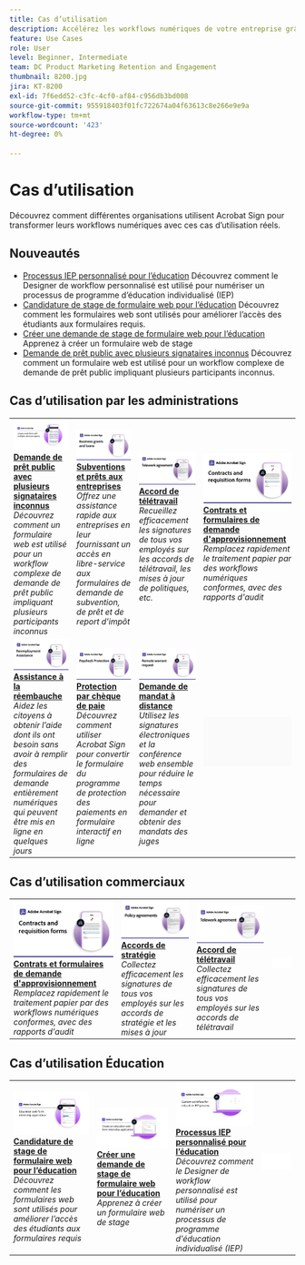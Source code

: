 ```yaml
---
title: Cas d’utilisation
description: Accélérez les workflows numériques de votre entreprise grâce à ces exemples de signature électronique commerciale et pour les administrations
feature: Use Cases
role: User
level: Beginner, Intermediate
team: DC Product Marketing Retention and Engagement
thumbnail: 8200.jpg
jira: KT-8200
exl-id: 7f6edd52-c3fc-4cf0-af84-c956db3bd008
source-git-commit: 955918403f01fc722674a04f63613c8e266e9e9a
workflow-type: tm+mt
source-wordcount: '423'
ht-degree: 0%

---
```


# Cas d’utilisation

Découvrez comment différentes organisations utilisent Acrobat Sign pour transformer leurs workflows numériques avec ces cas d’utilisation réels.

## Nouveautés

* [Processus IEP personnalisé pour l’éducation](usecase-edu-iep.md)
Découvrez comment le Designer de workflow personnalisé est utilisé pour numériser un processus de programme d’éducation individualisé (IEP)
* [Candidature de stage de formulaire web pour l’éducation](usecase-edu-intern.md)
Découvrez comment les formulaires web sont utilisés pour améliorer l’accès des étudiants aux formulaires requis.
* [Créer une demande de stage de formulaire web pour l’éducation](usecase-edu-intern-create.md)
Apprenez à créer un formulaire web de stage
* [Demande de prêt public avec plusieurs signataires inconnus](webform-multiple-signers.md)
Découvrez comment un formulaire web est utilisé pour un workflow complexe de demande de prêt public impliquant plusieurs participants inconnus.

## Cas d’utilisation par les administrations

<table style="table-layout:fixed">
<tr>
  <td>
    <a href="webform-multiple-signers.md">
      <img alt="Demande de prêt public avec plusieurs signataires inconnus" src="../assets/Web-form-unknown.png" />
    </a>
    <div>
    <a href="webform-multiple-signers.md"><strong>Demande de prêt public avec plusieurs signataires inconnus</strong></a>
    </div>
    <em>Découvrez comment un formulaire web est utilisé pour un workflow complexe de demande de prêt public impliquant plusieurs participants inconnus</em>
    <br>
  </td> 
  <td>
    <a href="usecasegovgrants.md">
      <img alt="Subventions et prêts aux entreprises" src="../assets/UC_Business.png" />
    </a>
    <div>
    <a href="usecasegovgrants.md"><strong>Subventions et prêts aux entreprises</strong></a>
    </div>
    <em>Offrez une assistance rapide aux entreprises en leur fournissant un accès en libre-service aux formulaires de demande de subvention, de prêt et de report d'impôt</em>
    <br>
  </td> 
  <td>
    <a href="usecasegovtelework.md">
      <img alt="Contrat de télétravail" src="../assets/UC_MegasignR.png" />
    </a>
    <div>
    <a href="usecasegovtelework.md"><strong>Accord de télétravail</strong></a>
    </div>
    <em>Recueillez efficacement les signatures de tous vos employés sur les accords de télétravail, les mises à jour de politiques, etc.</em>
    <br>
  </td>
  <td>
    <a href="usecasegovcontracts.md">
      <img alt="Contrats et formulaires de demande d&apos;approvisionnement" src="../assets/UC_WorkflowR.png" />
    </a>
    <div>
    <a href="usecasegovcontracts.md"><strong>Contrats et formulaires de demande d'approvisionnement</strong></a>
    </div>
    <em>Remplacez rapidement le traitement papier par des workflows numériques conformes, avec des rapports d'audit</em>
    <br>
  </td>
</tr>
<tr>
 <td>
    <a href="usecasegovreemployment.md">
      <img alt="Aide Au Réemploi" src="../assets/UC_WebformsR.png" />
    </a>
    <div>
    <a href="usecasegovreemployment.md"><strong>Assistance à la réembauche</strong></a>
    </div>
    <em>Aidez les citoyens à obtenir l’aide dont ils ont besoin sans avoir à remplir des formulaires de demande entièrement numériques qui peuvent être mis en ligne en quelques jours</em>
    <br>
  </td>
  <td>
    <a href="usecasegovpaycheck.md">
      <img alt="Protection de la paie" src="../assets/UC_PaycheckProtectionR.png" />
    </a>
    <div>
    <a href="usecasegovpaycheck.md"><strong>Protection par chèque de paie</strong></a>
    </div>
    <em>Découvrez comment utiliser Acrobat Sign pour convertir le formulaire du programme de protection des paiements en formulaire interactif en ligne</em>
    <br>
  </td>
  <td>
    <a href="usecasegovremote.md">
      <img alt="Demande de mandat à distance" src="../assets/UC_Remote_WarrantR.png" />
    </a>
    <div>
    <a href="usecasegovremote.md"><strong>Demande de mandat à distance</strong></a>
    </div>
    <em>Utilisez les signatures électroniques et la conférence web ensemble pour réduire le temps nécessaire pour demander et obtenir des mandats des juges</em>
    <br>
  </td>
  <td>
    <img alt="Espaceur" src="../assets/Grayspacer.png" />
    <div>
    <br>
  </td>
</tr>
</table>

## Cas d’utilisation commerciaux

<table style="table-layout:fixed">
<tr>
  <td>
    <a href="usecasecomcontracts.md">
      <img alt="Contrats et formulaires de demande d&apos;approvisionnement" src="../assets/UC_WorkflowR.png" />
    </a>
    <div>
    <a href="usecasecomcontracts.md"><strong>Contrats et formulaires de demande d'approvisionnement</strong></a>
    </div>
    <em>Remplacez rapidement le traitement papier par des workflows numériques conformes, avec des rapports d'audit</em>
    <br>
  </td> 
  <td>
    <a href="usecasecompolicy.md">
      <img alt="Accords de stratégie" src="../assets/UC_Policy.png" />
    </a>
    <div>
    <a href="usecasecompolicy.md"><strong>Accords de stratégie</strong></a>
    </div>
    <em>Collectez efficacement les signatures de tous vos employés sur les accords de stratégie et les mises à jour</em>
    <br>
  </td>
  <td>
    <a href="usecasecomtelework.md">
      <img alt="Contrat de télétravail" src="../assets/UC_MegasignR.png" />
    </a>
    <div>
    <a href="usecasecomtelework.md"><strong>Accord de télétravail</strong></a>
    </div>
    <em>Collectez efficacement les signatures de tous vos employés sur les accords de télétravail</em>
    <br>
  </td>
  <td>
    <img alt="Espaceur" src="../assets/Whitespacer.png" />
    <div>
    <br>
  </td>
</tr>
</table>

## Cas d’utilisation Éducation

<table style="table-layout:fixed">
<tr>
  <td>
    <a href="usecase-edu-intern.md">
      <img alt="Candidature de stage pour le formulaire web Éducation" src="../assets/Webform-internship.png" />
    </a>
    <div>
    <a href="usecase-edu-intern.md"><strong>Candidature de stage de formulaire web pour l’éducation</strong></a>
    </div>
    <em>Découvrez comment les formulaires web sont utilisés pour améliorer l’accès des étudiants aux formulaires requis</em>
    <br>
  </td> 
  <td>
    <a href="usecase-edu-intern-create.md">
      <img alt="Création d’une demande de stage pour un formulaire web consacré à l’éducation" src="../assets/Webform-internship-create.png" />
    </a>
    <div>
    <a href="usecase-edu-intern-create.md"><strong>Créer une demande de stage de formulaire web pour l’éducation</strong></a>
    </div>
    <em>Apprenez à créer un formulaire web de stage</em>
    <br>
  </td> 
  <td>
    <a href="usecase-edu-iep.md">
      <img alt="Workflow personnalisé pour le processus IEP Éducation" src="../assets/Workflow-iep.png" />
    </a>
    <div>
    <a href="usecase-edu-iep.md"><strong>Processus IEP personnalisé pour l’éducation</strong></a>
    </div>
    <em>Découvrez comment le Designer de workflow personnalisé est utilisé pour numériser un processus de programme d'éducation individualisé (IEP)</em>
    <br>
  </td>
  <td>
    <img alt="Espaceur" src="../assets/Whitespacer.png" />
    <div>
    <br>
  </td>
</tr>
</table>

